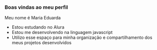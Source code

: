 ### Boas vindas ao meu perfil

Meu nome é Maria Eduarda

- Estou estudando no Alura
- Estou me desenvolvendo na linguagem javascript
- Utilizo esse espaço para minha organização e compartilhamento dos meus projetos desenvolvidos


